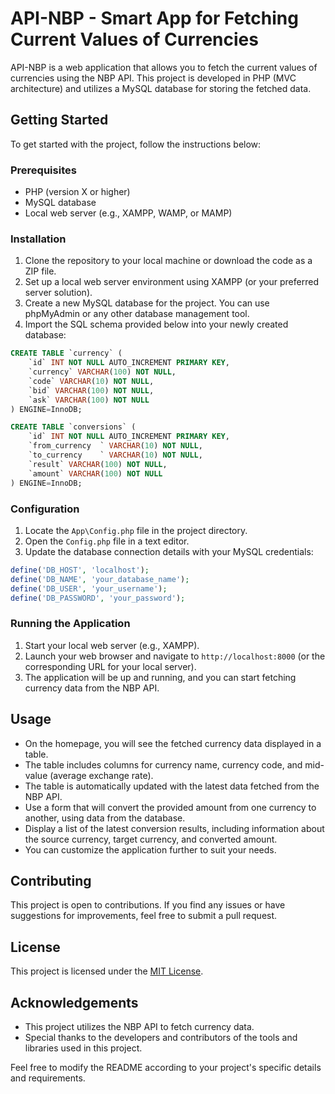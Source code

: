 # API-NBP - Smart App for Fetching Current Values of Currencies

API-NBP is a web application that allows you to fetch the current values of currencies using the NBP API. This project is developed in PHP 
(MVC architecture) and utilizes a MySQL database for storing the fetched data.

## Getting Started

To get started with the project, follow the instructions below:

### Prerequisites

- PHP (version X or higher)
- MySQL database
- Local web server (e.g., XAMPP, WAMP, or MAMP)

### Installation

1. Clone the repository to your local machine or download the code as a ZIP file.
2. Set up a local web server environment using XAMPP (or your preferred server solution).
3. Create a new MySQL database for the project. You can use phpMyAdmin or any other database management tool.
4. Import the SQL schema provided below into your newly created database:

```sql
CREATE TABLE `currency` (
    `id` INT NOT NULL AUTO_INCREMENT PRIMARY KEY,
    `currency` VARCHAR(100) NOT NULL,
    `code` VARCHAR(10) NOT NULL,
    `bid` VARCHAR(100) NOT NULL,
    `ask` VARCHAR(100) NOT NULL
) ENGINE=InnoDB;
```

```sql
CREATE TABLE `conversions` (
    `id` INT NOT NULL AUTO_INCREMENT PRIMARY KEY,
    `from_currency	` VARCHAR(10) NOT NULL,
    `to_currency	` VARCHAR(10) NOT NULL,
    `result` VARCHAR(100) NOT NULL,
    `amount` VARCHAR(100) NOT NULL
) ENGINE=InnoDB;
```

### Configuration

1. Locate the `App\Config.php` file in the project directory.
2. Open the `Config.php` file in a text editor.
3. Update the database connection details with your MySQL credentials:

```php
define('DB_HOST', 'localhost');
define('DB_NAME', 'your_database_name');
define('DB_USER', 'your_username');
define('DB_PASSWORD', 'your_password');
```

### Running the Application

1. Start your local web server (e.g., XAMPP).
2. Launch your web browser and navigate to `http://localhost:8000` (or the corresponding URL for your local server).
3. The application will be up and running, and you can start fetching currency data from the NBP API.

## Usage

- On the homepage, you will see the fetched currency data displayed in a table.
- The table includes columns for currency name, currency code, and mid-value (average exchange rate).
- The table is automatically updated with the latest data fetched from the NBP API.
- Use a form that will convert the provided amount from one currency to another, using data from the database.
- Display a list of the latest conversion results, including information about the source currency, target currency, and converted amount.
- You can customize the application further to suit your needs.

## Contributing

This project is open to contributions. If you find any issues or have suggestions for improvements, feel free to submit a pull request.

## License

This project is licensed under the [MIT License](https://opensource.org/licenses/MIT).

## Acknowledgements

- This project utilizes the NBP API to fetch currency data.
- Special thanks to the developers and contributors of the tools and libraries used in this project.

Feel free to modify the README according to your project's specific details and requirements.








